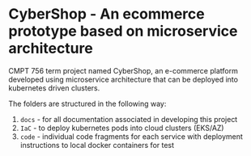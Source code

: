 # CyberShop - An ecommerce prototype based on microservice architecture
CMPT 756 term project named CyberShop, an e-commerce platform developed using microservice architecture that can be deployed into kubernetes driven clusters.

The folders are structured in the following way:

1. `docs` - for all documentation associated in developing this project
2. `IaC` - to deploy kubernetes pods into cloud clusters (EKS/AZ)
3. `code` - individual code fragments for each service with deployment instructions to local docker containers for test  
